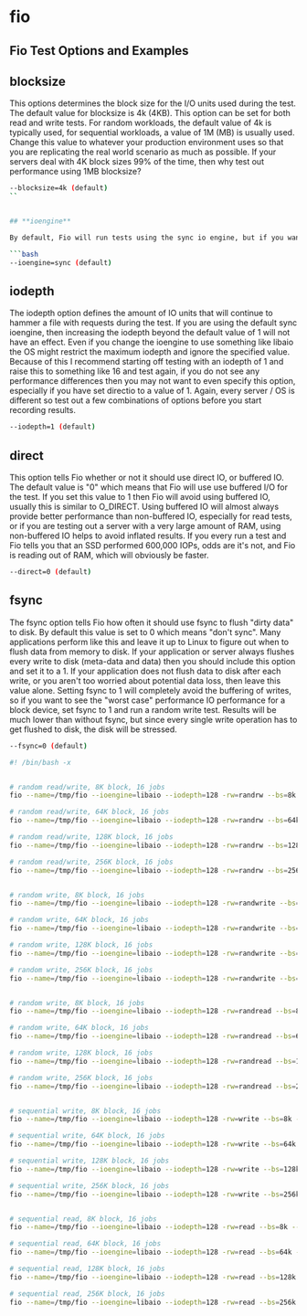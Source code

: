 # fio



## **Fio Test Options and Examples**


## **blocksize**

This options determines the block size for the I/O units used during the test. The default value for blocksize is 4k (4KB). This option can be set for both read and write tests. For random workloads, the default value of 4k is typically used, for sequential workloads, a value of 1M (MB) is usually used. Change this value to whatever your production environment uses so that you are replicating the real world scenario as much as possible. If your servers deal with 4K block sizes 99% of the time, then why test out performance using 1MB blocksize?

```bash
--blocksize=4k (default)
``


## **ioengine**

By default, Fio will run tests using the sync io engine, but if you want to change the engine used, you can. There are many different options you could change this value to, but on Linux the most common options are sync or libaio if the kernel supports it.

```bash
--ioengine=sync (default)
```


## **iodepth**

The iodepth option defines the amount of IO units that will continue to hammer a file with requests during the test. If you are using the default sync ioengine, then increasing the iodepth beyond the default value of 1 will not have an effect. Even if you change the ioengine to use something like libaio the OS might restrict the maximum iodepth and ignore the specified value. Because of this I recommend starting off testing with an iodepth of 1 and raise this to something like 16 and test again, if you do not see any performance differences then you may not want to even specify this option, especially if you have set directio to a value of 1. Again, every server / OS is different so test out a few combinations of options before you start recording results.

```bash
--iodepth=1 (default)
```


## **direct**

This option tells Fio whether or not it should use direct IO, or buffered IO. The default value is "0" which means that Fio will use use buffered I/O for the test. If you set this value to 1 then Fio will avoid using buffered IO, usually this is similar to O_DIRECT. Using buffered IO will almost always provide better performance than non-buffered IO, especially for read tests, or if you are testing out a server with a very large amount of RAM, using non-buffered IO helps to avoid inflated results. If you every run a test and Fio tells you that an SSD performed 600,000 IOPs, odds are it's not, and Fio is reading out of RAM, which will obviously be faster.

```bash
--direct=0 (default)
```


## **fsync**

The fsync option tells Fio how often it should use fsync to flush "dirty data" to disk. By default this value is set to 0 which means "don't sync". Many applications perform like this and leave it up to Linux to figure out when to flush data from memory to disk. If your application or server always flushes every write to disk (meta-data and data) then you should include this option and set it to a 1. If your application does not flush data to disk after each write, or you aren't too worried about potential data loss, then leave this value alone. Setting fsync to 1 will completely avoid the buffering of writes, so if you want to see the "worst case" performance IO performance for a block device, set fsync to 1 and run a random write test. Results will be much lower than without fsync, but since every single write operation has to get flushed to disk, the disk will be stressed.

```bash
--fsync=0 (default)
```

```bash
#! /bin/bash -x


# random read/write, 8K block, 16 jobs
fio --name=/tmp/fio --ioengine=libaio --iodepth=128 -rw=randrw --bs=8k --direct=1 --size=10G --numjobs=16 --runtime=30 --group_reporting

# random read/write, 64K block, 16 jobs
fio --name=/tmp/fio --ioengine=libaio --iodepth=128 -rw=randrw --bs=64k --direct=1 --size=10G --numjobs=16 --runtime=30 --group_reporting

# random read/write, 128K block, 16 jobs
fio --name=/tmp/fio --ioengine=libaio --iodepth=128 -rw=randrw --bs=128k --direct=1 --size=10G --numjobs=16 --runtime=30 --group_reporting

# random read/write, 256K block, 16 jobs
fio --name=/tmp/fio --ioengine=libaio --iodepth=128 -rw=randrw --bs=256k --direct=1 --size=10G --numjobs=16 --runtime=30 --group_reporting


# random write, 8K block, 16 jobs
fio --name=/tmp/fio --ioengine=libaio --iodepth=128 -rw=randwrite --bs=8k --direct=1 --size=10G --numjobs=16 --runtime=30 --group_reporting

# random write, 64K block, 16 jobs
fio --name=/tmp/fio --ioengine=libaio --iodepth=128 -rw=randwrite --bs=64k --direct=1 --size=10G --numjobs=16 --runtime=30 --group_reporting

# random write, 128K block, 16 jobs
fio --name=/tmp/fio --ioengine=libaio --iodepth=128 -rw=randwrite --bs=128k --direct=1 --size=10G --numjobs=16 --runtime=30 --group_reporting

# random write, 256K block, 16 jobs
fio --name=/tmp/fio --ioengine=libaio --iodepth=128 -rw=randwrite --bs=256k --direct=1 --size=10G --numjobs=16 --runtime=30 --group_reporting


# random write, 8K block, 16 jobs
fio --name=/tmp/fio --ioengine=libaio --iodepth=128 -rw=randread --bs=8k --direct=1 --size=10G --numjobs=16 --runtime=30 --group_reporting

# random write, 64K block, 16 jobs
fio --name=/tmp/fio --ioengine=libaio --iodepth=128 -rw=randread --bs=64k --direct=1 --size=10G --numjobs=16 --runtime=30 --group_reporting

# random write, 128K block, 16 jobs
fio --name=/tmp/fio --ioengine=libaio --iodepth=128 -rw=randread --bs=128k --direct=1 --size=10G --numjobs=16 --runtime=30 --group_reporting

# random write, 256K block, 16 jobs
fio --name=/tmp/fio --ioengine=libaio --iodepth=128 -rw=randread --bs=256k --direct=1 --size=10G --numjobs=16 --runtime=30 --group_reporting


# sequential write, 8K block, 16 jobs
fio --name=/tmp/fio --ioengine=libaio --iodepth=128 -rw=write --bs=8k --direct=1 --size=10G --numjobs=16 --runtime=30 --group_reporting

# sequential write, 64K block, 16 jobs
fio --name=/tmp/fio --ioengine=libaio --iodepth=128 -rw=write --bs=64k --direct=1 --size=10G --numjobs=16 --runtime=30 --group_reporting

# sequential write, 128K block, 16 jobs
fio --name=/tmp/fio --ioengine=libaio --iodepth=128 -rw=write --bs=128k --direct=1 --size=10G --numjobs=16 --runtime=30 --group_reporting

# sequential write, 256K block, 16 jobs
fio --name=/tmp/fio --ioengine=libaio --iodepth=128 -rw=write --bs=256k --direct=1 --size=10G --numjobs=16 --runtime=30 --group_reporting


# sequential read, 8K block, 16 jobs
fio --name=/tmp/fio --ioengine=libaio --iodepth=128 -rw=read --bs=8k --direct=1 --size=10G --numjobs=16 --runtime=30 --group_reporting

# sequential read, 64K block, 16 jobs
fio --name=/tmp/fio --ioengine=libaio --iodepth=128 -rw=read --bs=64k --direct=1 --size=10G --numjobs=16 --runtime=30 --group_reporting

# sequential read, 128K block, 16 jobs
fio --name=/tmp/fio --ioengine=libaio --iodepth=128 -rw=read --bs=128k --direct=1 --size=10G --numjobs=16 --runtime=30 --group_reporting

# sequential read, 256K block, 16 jobs
fio --name=/tmp/fio --ioengine=libaio --iodepth=128 -rw=read --bs=256k --direct=1 --size=10G --numjobs=16 --runtime=30 --group_reporting

```